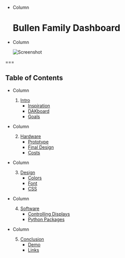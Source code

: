 <!-- .slide: class="columns layout" id="start-title" -->

<style>
    #start-title h1 {
        margin-top: 25%;
    }

    #start-title img {
        border: solid rgba(255, 255, 255, 0.05) 20px;
        max-height: 1040px;
        width: auto;
    }
</style>

<!-- markdownlint-disable first-line-heading heading-start-left -->

- Column

    # Bullen Family Dashboard

- Column

    ![Screenshot](slides/start/screenshot.jpg)

<!-- markdownlint-enable first-line-heading heading-start-left -->

===

<!-- .slide: class="auto-width columns layout" id="toc" -->

<!-- Prevent the lists within each column from centering themselves. -->
<style>
    #toc > ul > li > ul {
        display: block;
    }
</style>

## Table of Contents

<!-- markdownlint-disable ol-prefix -->

- Column

    1. [Intro](#/introduction-introduction)
        - [Inspiration](#/introduction-inspiration)
        - [DAKboard](#/introduction-dakboard)
        - [Goals](#/introduction-goals)

- Column

    2. [Hardware](#/hardware-hardware)
        - [Prototype](#/hardware-prototype)
        - [Final Design](#/hardware-final-design)
        - [Costs](#/hardware-costs)

- Column

    3. [Design](#/design-design)
        - [Colors](#/design-colors)
        - [Font](#/design-font)
        - [CSS](#/design-css)

- Column
  
    4. [Software](#/software-software)
        - [Controlling Displays](#/software-controlling-displays)
        - [Python Packages](#/software-python-packages)

- Column

    5. [Conclusion](#/conclusion-conclusion)
        - [Demo](#/conclusion-demo)
        - [Links](#/conclusion-links)

<!-- markdownlint-enable ol-prefix -->
